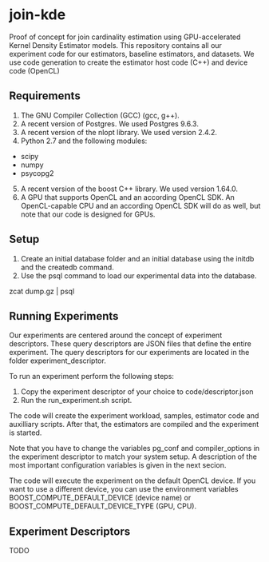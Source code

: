 # join-kde
Proof of concept for join cardinality estimation using GPU-accelerated Kernel Density Estimator models. This repository contains all our experiment code for our estimators, baseline estimators, and datasets. We use code generation to create the estimator host code (C++) and device code (OpenCL)

## Requirements
1. The GNU Compiler Collection (GCC) (gcc, g++).
2. A recent version of Postgres. We used Postgres 9.6.3.
3. A recent version of the nlopt library. We used version 2.4.2.
4. Python 2.7 and the following modules:
  *  scipy
  *  numpy
  *  psycopg2
5. A recent version of the boost C++ library. We used version 1.64.0.
6. A GPU that supports OpenCL and an according OpenCL SDK. An OpenCL-capable CPU and an according OpenCL SDK will do as well, but note that our code is designed for GPUs.

## Setup
1. Create an initial database folder and an initial database using the initdb and the createdb command.
2. Use the psql command to load our experimental data into the database.

zcat dump.gz | psql

## Running Experiments
Our experiments are centered around the concept of experiment descriptors. These query descriptors are JSON files that define the entire experiment. The query descriptors for our experiments are located in the folder experiment_descriptor. 

To run an experiment perform the following steps:
1. Copy the experiment descriptor of your choice to code/descriptor.json
2. Run the run_experiment.sh script.

The code will create the experiment workload, samples, estimator code and auxilliary scripts. After that, the estimators are compiled and the experiment is started. 

Note that you have to change the variables pg_conf and compiler_options in the experiment descriptor to match your system setup. A description of the most important configuration variables is given in the next secion.

The code will execute the experiment on the default OpenCL device. If you want to use a different device, you can use the environment variables BOOST_COMPUTE_DEFAULT_DEVICE (device name) or BOOST_COMPUTE_DEFAULT_DEVICE_TYPE (GPU, CPU).


## Experiment Descriptors
TODO
